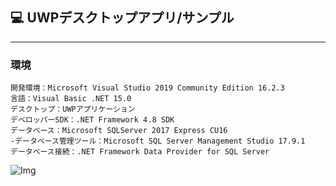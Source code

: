 ﻿## :computer: UWPデスクトップアプリ/サンプル  
___
### 環境
```
開発環境：Microsoft Visual Studio 2019 Community Edition 16.2.3  
言語：Visual Basic .NET 15.0  
デスクトップ：UWPアプリケーション
デベロッパーSDK：.NET Framework 4.8 SDK  
データベース：Microsoft SQLServer 2017 Express CU16  
-データベース管理ツール：Microsoft SQL Server Management Studio 17.9.1
データベース接続：.NET Framework Data Provider for SQL Server  
```

![Img](ReadmeImg.png)  